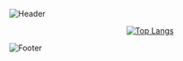 ![Header](https://capsule-render.vercel.app/api?type=waving&height=200&text=MinWoo&fontAlign=80&fontAlignY=40&color=gradient)

<div align=center>

[![Top Langs](https://github-readme-stats.vercel.app/api/top-langs/?username=ymw0407)](https://github.com/ymw0407)

</div>

![Footer](https://capsule-render.vercel.app/api?type=waving&color=auto&customColorList=4&height=200&section=footer)
